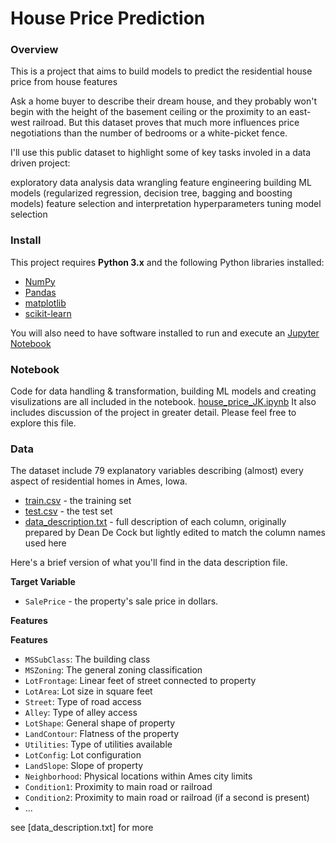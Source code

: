 # House Price Prediction

### Overview

This is a project that aims to build models to predict the residential house price from house features

Ask a home buyer to describe their dream house, and they probably won't begin with the height of the basement ceiling or the proximity to an east-west railroad. But this dataset proves that much more influences price negotiations than the number of bedrooms or a white-picket fence.

I'll use this public dataset to highlight some of key tasks involed in a data driven project:

exploratory data analysis
data wrangling
feature engineering
building ML models (regularized regression, decision tree, bagging and boosting models)
feature selection and interpretation
hyperparameters tuning
model selection

### Install

This project requires **Python 3.x** and the following Python libraries installed:

- [NumPy](http://www.numpy.org/)
- [Pandas](http://pandas.pydata.org)
- [matplotlib](http://matplotlib.org/)
- [scikit-learn](http://scikit-learn.org/stable/)

You will also need to have software installed to run and execute an [Jupyter Notebook](http://ipython.org/notebook.html)

### Notebook

Code for data handling & transformation, building ML models and creating visulizations are all included in the notebook. 
[house_price_JK.ipynb](https://github.com/JK558/house-price-prediction/blob/master/house_price_JK.ipynb)
It also includes discussion of the project in greater detail. Please feel free to explore this file.

### Data

The dataset include 79 explanatory variables describing (almost) every aspect of residential homes in Ames, Iowa. 

- [train.csv](https://github.com/JK558/house-price-prediction/blob/master/train.csv) - the training set
- [test.csv](https://github.com/JK558/house-price-prediction/blob/master/test.csv) - the test set
- [data_description.txt](https://github.com/JK558/house-price-prediction/blob/master/data_description.txt) - full description of each column, originally prepared by Dean De Cock but lightly edited to match the column names used here

Here's a brief version of what you'll find in the data description file.

**Target Variable**

- `SalePrice` - the property's sale price in dollars. 

**Features**

**Features**

- `MSSubClass`: The building class
- `MSZoning`: The general zoning classification
- `LotFrontage`: Linear feet of street connected to property
- `LotArea`: Lot size in square feet
- `Street`: Type of road access
- `Alley`: Type of alley access
- `LotShape`: General shape of property
- `LandContour`: Flatness of the property
- `Utilities`: Type of utilities available
- `LotConfig`: Lot configuration
- `LandSlope`: Slope of property
- `Neighborhood`: Physical locations within Ames city limits
- `Condition1`: Proximity to main road or railroad
- `Condition2`: Proximity to main road or railroad (if a second is present)
- ...


see [data_description.txt] for more
